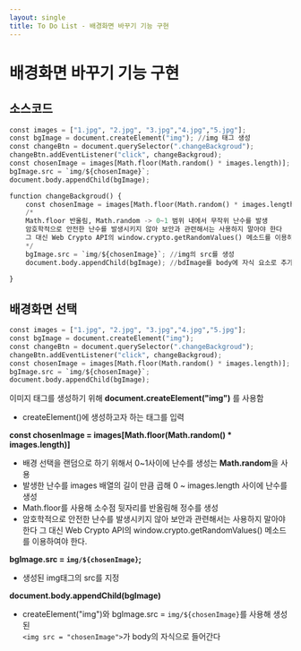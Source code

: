 ```yaml
---
layout: single
title: To Do List - 배경화면 바꾸기 기능 구현 
---
```

# 배경화면 바꾸기 기능 구현 

## 소스코드 


```python
const images = ["1.jpg", "2.jpg", "3.jpg","4.jpg","5.jpg"];
const bgImage = document.createElement("img"); //img 태그 생성 
const changeBtn = document.querySelector(".changeBackgroud");
changeBtn.addEventListener("click", changeBackgroud);
const chosenImage = images[Math.floor(Math.random() * images.length)];
bgImage.src = `img/${chosenImage}`;
document.body.appendChild(bgImage);

function changeBackgroud() {
    const chosenImage = images[Math.floor(Math.random() * images.length)];
    /*
    Math.floor 반올림, Math.random -> 0~1 범위 내에서 무작위 난수를 발생
    암호학적으로 안전한 난수를 발생시키지 않아 보안과 관련해서는 사용하지 말아야 한다 
    그 대신 Web Crypto API의 window.crypto.getRandomValues() 메소드를 이용하여야 한다.
    */
    bgImage.src = `img/${chosenImage}`; //img의 src를 생성
    document.body.appendChild(bgImage); //bdImage를 body에 자식 요소로 추가한다 

}

```

## 배경화면 선택 

```python
const images = ["1.jpg", "2.jpg", "3.jpg","4.jpg","5.jpg"];
const bgImage = document.createElement("img");
const changeBtn = document.querySelector(".changeBackgroud");
changeBtn.addEventListener("click", changeBackgroud);
const chosenImage = images[Math.floor(Math.random() * images.length)];
bgImage.src = `img/${chosenImage}`;
document.body.appendChild(bgImage);
```

이미지 태그를 생성하기 위해 **document.createElement("img")** 를 사용함   
+ createElement()에 생성하고자 하는 태그를 입력 


**const chosenImage = images[Math.floor(Math.random() * images.length)]**   
+ 배경 선택을 랜덤으로 하기 위해서 0~1사이에 난수를 생성는 **Math.random**을 사용   
+ 발생한 난수를 images 배열의 길이 만큼 곱해 0 ~ images.length 사이에 난수를 생성 
+ Math.floor를 사용해 소수점 뒷자리를 반올림해 정수를 생성 
+ 암호학적으로 안전한 난수를 발생시키지 않아 보안과 관련해서는 사용하지 말아야 한다 
  그 대신 Web Crypto API의 window.crypto.getRandomValues() 메소드를 이용하여야 한다.


**bgImage.src = `img/${chosenImage}`;**
+ 생성된 img태그의 src를 지정


**document.body.appendChild(bgImage)** 
+ createElement("img")와 bgImage.src = `img/${chosenImage}`를 사용해 생성된   
  `<img src = "chosenImage">`가  body의 자식으로 들어간다 
